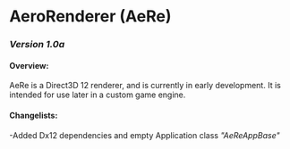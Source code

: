 <head> 
    <h1>AeroRenderer (AeRe)</h1> 
    <h3><i>Version 1.0a</i></h3>
</head>

<body>
    <h4>Overview:</h4>
    <p>
        AeRe is a Direct3D 12 renderer, and is currently in early development. It is intended for use later in a custom game engine. <br>
    </p>
    <h4>Changelists:</h4>
    <p>
        -Added Dx12 dependencies and empty Application class <i>"AeReAppBase"</i><br>
    </p>
</body>
